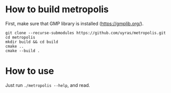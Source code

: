 # How to build metropolis

First, make sure that GMP library is installed (https://gmplib.org/).

```
git clone --recurse-submodules https://github.com/uyras/metropolis.git
cd metropolis
mkdir build && cd build
cmake ..
cmake --build .
```

# How to use

Just run `./metropolis --help`, and read.
